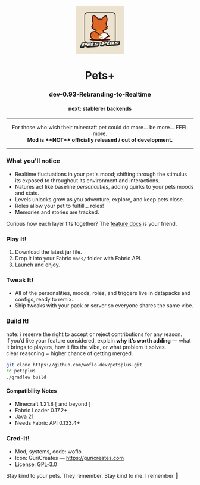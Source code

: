 <p align="center">
  <img src="src/main/resources/assets/petsplus/icon.png"
       alt="Pets+ icon"
       width="128">
</p>

<h1 align="center">Pets+</h1>
<h3 align="center">dev-0.93-Rebranding-to-Realtime</h3>
<h4 align="center">next: stablerer backends</h4>

---

<p align="center">
  For those who wish their minecraft pet could do more... be more... FEEL more.
  <br>
  <strong>Mod is **NOT** officially released / out of development.</strong>
</p>

---

### What you'll notice
- Realtime fluctuations in your pet's mood; shifting through the stimulus its exposed to throughout its environment and interactions.
- Natures act like baseline *personalities*, adding quirks to your pets moods and stats.
- Levels unlocks grow as you adventure, explore, and keep pets close.
- Roles allow your pet to fulfill... roles!
- Memories and stories are tracked.

Curious how each layer fits together? The [feature docs](docs/features/_readme.md) is your friend.

### Play It!
1. Download the latest jar file. 
2. Drop it into your Fabric `mods/` folder with Fabric API.
3. Launch and enjoy.

### Tweak It!
- All of the personalities, moods, roles, and triggers live in datapacks and configs, ready to remix.
- Ship tweaks with your pack or server so everyone shares the same vibe.

### Build It!
note: i reserve the right to accept or reject contributions for any reason.  
if you’d like your feature considered, explain **why it’s worth adding** — what it brings to players, how it fits the vibe, or what problem it solves.  
clear reasoning = higher chance of getting merged.

```bash
git clone https://github.com/woflo-dev/petsplus.git
cd petsplus
./gradlew build
```
#### Compatibility Notes
- Minecraft 1.21.8 [ and beyond ]
- Fabric Loader 0.17.2+
- Java 21
- Needs Fabric API 0.133.4+


### Cred-It!
- Mod, systems, code: woflo 
- Icon: GuriCreates — <https://guricreates.com>
- License: [GPL-3.0](LICENSE)

Stay kind to your pets. They remember. Stay kind to me. I remember 🥺
